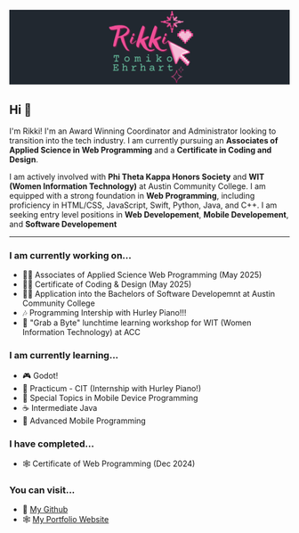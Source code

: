 ![Rikki Tomiko Ehrhart Banner](/images/RikkiBanner.png)

## Hi 👋
I'm Rikki! I'm an Award Winning Coordinator and Administrator looking to transition into the tech industry. I am currently pursuing an **Associates of Applied Science in Web Programming** and a **Certificate in Coding and Design**.

I am actively involved with **Phi Theta Kappa Honors Society** and **WIT (Women Information Technology)** at Austin Community College. I am equipped with a strong foundation in **Web Programming**, including proficiency in HTML/CSS, JavaScript, Swift, Python, Java, and C++. I am seeking entry level positions in **Web Developement**, **Mobile Developement**, and **Software Developement** 

---

### I am currently working on...
- 👩‍🎓 Associates of Applied Science Web Programming (May 2025)
- 👩‍🎨 Certificate of Coding & Design (May 2025)
- 👩‍💻 Application into the Bachelors of Software Developemnt at Austin Community College
- 🎶 Programming Intership with Hurley Piano!!!
- 🍱 "Grab a Byte" lunchtime learning workshop for WIT (Women Information Technology) at ACC

### I am currently learning...
- 🎮 Godot!
- 🎹 Practicum - CIT (Internship with Hurley Piano!)
- 📱 Special Topics in Mobile Device Programming
- ☕️ Intermediate Java
- 📱 Advanced Mobile Programming

### I have completed...
- 🕸️ Certificate of Web Programming (Dec 2024)

### You can visit...
- 🫧 [My Github](https://github.com/rikkitomikoehrhart)
- 🕸️ [My Portfolio Website](https://www.rikkitomikoehrhart.com)
